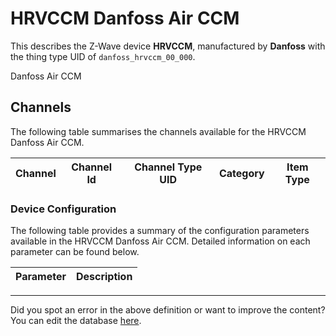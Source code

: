 
# HRVCCM Danfoss Air CCM

This describes the Z-Wave device **HRVCCM**, manufactured by **Danfoss** with the thing type UID of ```danfoss_hrvccm_00_000```. 

Danfoss Air CCM

## Channels
The following table summarises the channels available for the HRVCCM Danfoss Air CCM.

| Channel | Channel Id | Channel Type UID | Category | Item Type |
|---------|------------|------------------|----------|-----------|




### Device Configuration
The following table provides a summary of the configuration parameters available in the HRVCCM Danfoss Air CCM.
Detailed information on each parameter can be found below.

| Parameter   | Description |
|-------------|-------------|




---

Did you spot an error in the above definition or want to improve the content?
You can edit the database [here](http://www.cd-jackson.com/index.php/zwave/zwave-device-database/zwave-device-list/devicesummary/166).

